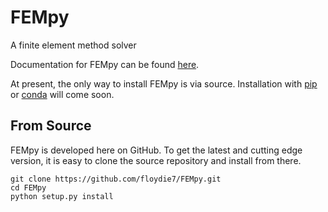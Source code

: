 # FEMpy
A finite element method solver

Documentation for FEMpy can be found [here](http://fempy.readthedocs.io).

At present, the only way to install FEMpy is via source. Installation with [pip](http://www.pip-installer.or) or
[conda](https://conda.io) will come soon.

From Source
-----------

FEMpy is developed here on GitHub. To get the latest and cutting edge version, it is
easy to clone the source repository and install from there.



    git clone https://github.com/floydie7/FEMpy.git
    cd FEMpy
    python setup.py install
